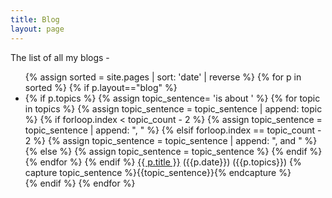 ```yaml
---
title: Blog
layout: page
---
```


The list of all my blogs -

<ul>
{% assign sorted = site.pages | sort: 'date' | reverse %}
{% for p in sorted %}
{% if p.layout=="blog" %}
<li>
    {% if p.topics %}
    {% assign topic_sentence= 'is about ' %}
    {% for topic in topics %}
        {% assign topic_sentence = topic_sentence | append: topic %}
        {% if forloop.index < topic_count - 2 %}
           {% assign topic_sentence = topic_sentence | append: ", " %}
        {% elsif forloop.index == topic_count - 2 %}
           {% assign topic_sentence = topic_sentence | append: ", and " %}
        {% else %}
            {% assign topic_sentence = topic_sentence %}
        {% endif %}
    {% endfor %}
    {% endif %}
    <a href="{{ p.url}}">{{ p.title }}</a> <span class="muted">({{p.date}}) ({{p.topics}}) {% capture topic_sentence %}{{topic_sentence}}{% endcapture %}</span>
</li>
{% endif %}
{% endfor %}
</ul>